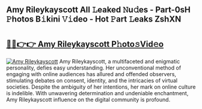 ## Amy Rileykayscott All 𝙻eaked 𝙽u𝚍es - Part-0sH 𝙿hotos B𝚒kini 𝚅𝚒deo - Hot 𝙿art 𝙻eaks ZshXN

# <h2><a href="http://ld2gwa.urlbe.top/?page=Amy+Rileykayscott">🔗🔗👉👉 Amy Rileykayscott P𝚑oto𝚜Vid𝚎o</a></h2>

[![Amy Rileykayscott](https://i.imgur.com/eBuTRDB.gif)](http://ld2gwa.urlbe.top/?page=Amy+Rileykayscott)
Amy Rileykayscott, a multifaceted and enigmatic personality, defies easy understanding. Her unconventional method of engaging with online audiences has allured and offended observers, stimulating debates on consent, identity, and the intricacies of virtual societies. Despite the ambiguity of her intentions, her mark on online culture is indelible. With unwavering determination and undeniable enchantment, Amy Rileykayscott influence on the digital community is profound.
